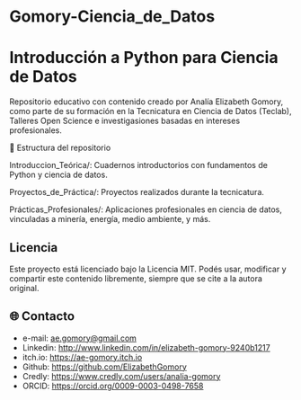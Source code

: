 # Gomory-Ciencia_de_Datos
# Introducción a Python para Ciencia de Datos

Repositorio educativo con contenido creado por Analía Elizabeth Gomory, como parte de su formación en la Tecnicatura en Ciencia de Datos (Teclab), Talleres Open Science e investigasiones basadas en intereses profesionales.

📁 Estructura del repositorio

Introduccion_Teórica/: Cuadernos introductorios con fundamentos de Python y ciencia de datos.

Proyectos_de_Práctica/: Proyectos realizados durante la tecnicatura.

Prácticas_Profesionales/: Aplicaciones profesionales en ciencia de datos, vinculadas a minería, energía, medio ambiente, y más.

## Licencia

Este proyecto está licenciado bajo la Licencia MIT. 
Podés usar, modificar y compartir este contenido libremente, siempre que se cite a la autora original.

## 🌐 Contacto
- e-mail: ae.gomory@gmail.com
- Linkedin: http://www.linkedin.com/in/elizabeth-gomory-9240b1217
- itch.io: https://ae-gomory.itch.io
- Github: https://github.com/ElizabethGomory
- Credly: https://www.credly.com/users/analia-gomory
- ORCID: https://orcid.org/0009-0003-0498-7658

